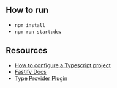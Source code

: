## How to run

- `npm install`
- `npm run start:dev`

## Resources

- [How to configure a Typescript project](https://khalilstemmler.com/blogs/typescript/node-starter-project/)
- [Fastify Docs ](https://fastify.dev/docs/latest/)
- [Type Provider Plugin](https://github.com/turkerdev/fastify-type-provider-zod)
